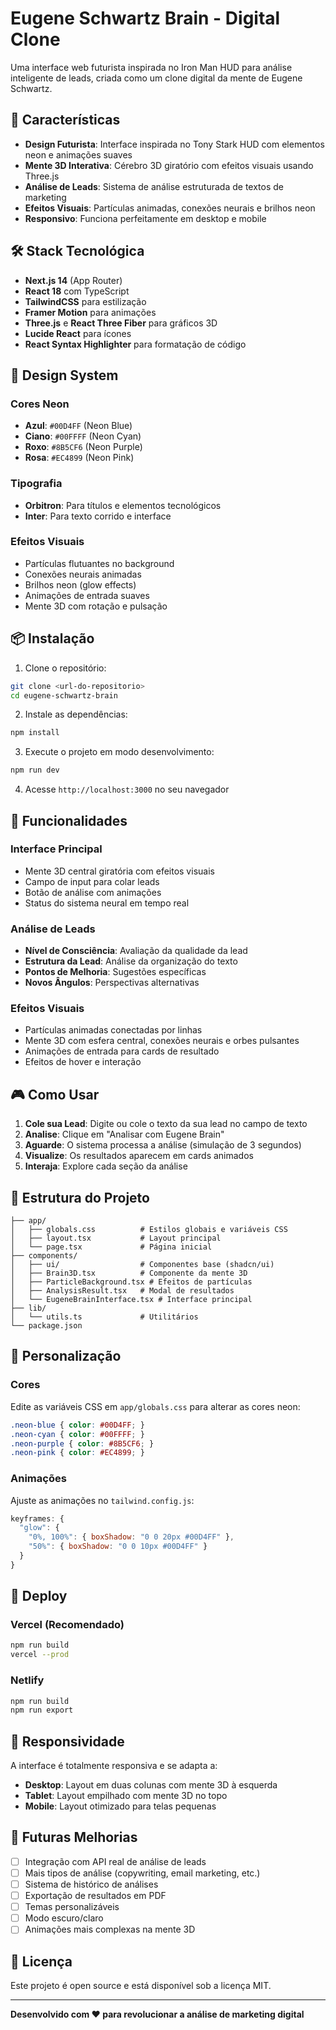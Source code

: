 # Eugene Schwartz Brain - Digital Clone

Uma interface web futurista inspirada no Iron Man HUD para análise inteligente de leads, criada como um clone digital da mente de Eugene Schwartz.

## 🚀 Características

- **Design Futurista**: Interface inspirada no Tony Stark HUD com elementos neon e animações suaves
- **Mente 3D Interativa**: Cérebro 3D giratório com efeitos visuais usando Three.js
- **Análise de Leads**: Sistema de análise estruturada de textos de marketing
- **Efeitos Visuais**: Partículas animadas, conexões neurais e brilhos neon
- **Responsivo**: Funciona perfeitamente em desktop e mobile

## 🛠️ Stack Tecnológica

- **Next.js 14** (App Router)
- **React 18** com TypeScript
- **TailwindCSS** para estilização
- **Framer Motion** para animações
- **Three.js** e **React Three Fiber** para gráficos 3D
- **Lucide React** para ícones
- **React Syntax Highlighter** para formatação de código

## 🎨 Design System

### Cores Neon
- **Azul**: `#00D4FF` (Neon Blue)
- **Ciano**: `#00FFFF` (Neon Cyan) 
- **Roxo**: `#8B5CF6` (Neon Purple)
- **Rosa**: `#EC4899` (Neon Pink)

### Tipografia
- **Orbitron**: Para títulos e elementos tecnológicos
- **Inter**: Para texto corrido e interface

### Efeitos Visuais
- Partículas flutuantes no background
- Conexões neurais animadas
- Brilhos neon (glow effects)
- Animações de entrada suaves
- Mente 3D com rotação e pulsação

## 📦 Instalação

1. Clone o repositório:
```bash
git clone <url-do-repositorio>
cd eugene-schwartz-brain
```

2. Instale as dependências:
```bash
npm install
```

3. Execute o projeto em modo desenvolvimento:
```bash
npm run dev
```

4. Acesse `http://localhost:3000` no seu navegador

## 🎯 Funcionalidades

### Interface Principal
- Mente 3D central giratória com efeitos visuais
- Campo de input para colar leads
- Botão de análise com animações
- Status do sistema neural em tempo real

### Análise de Leads
- **Nível de Consciência**: Avaliação da qualidade da lead
- **Estrutura da Lead**: Análise da organização do texto
- **Pontos de Melhoria**: Sugestões específicas
- **Novos Ângulos**: Perspectivas alternativas

### Efeitos Visuais
- Partículas animadas conectadas por linhas
- Mente 3D com esfera central, conexões neurais e orbes pulsantes
- Animações de entrada para cards de resultado
- Efeitos de hover e interação

## 🎮 Como Usar

1. **Cole sua Lead**: Digite ou cole o texto da sua lead no campo de texto
2. **Analise**: Clique em "Analisar com Eugene Brain"
3. **Aguarde**: O sistema processa a análise (simulação de 3 segundos)
4. **Visualize**: Os resultados aparecem em cards animados
5. **Interaja**: Explore cada seção da análise

## 🔧 Estrutura do Projeto

```
├── app/
│   ├── globals.css          # Estilos globais e variáveis CSS
│   ├── layout.tsx           # Layout principal
│   └── page.tsx             # Página inicial
├── components/
│   ├── ui/                  # Componentes base (shadcn/ui)
│   ├── Brain3D.tsx          # Componente da mente 3D
│   ├── ParticleBackground.tsx # Efeitos de partículas
│   ├── AnalysisResult.tsx   # Modal de resultados
│   └── EugeneBrainInterface.tsx # Interface principal
├── lib/
│   └── utils.ts             # Utilitários
└── package.json
```

## 🎨 Personalização

### Cores
Edite as variáveis CSS em `app/globals.css` para alterar as cores neon:

```css
.neon-blue { color: #00D4FF; }
.neon-cyan { color: #00FFFF; }
.neon-purple { color: #8B5CF6; }
.neon-pink { color: #EC4899; }
```

### Animações
Ajuste as animações no `tailwind.config.js`:

```javascript
keyframes: {
  "glow": {
    "0%, 100%": { boxShadow: "0 0 20px #00D4FF" },
    "50%": { boxShadow: "0 0 10px #00D4FF" }
  }
}
```

## 🚀 Deploy

### Vercel (Recomendado)
```bash
npm run build
vercel --prod
```

### Netlify
```bash
npm run build
npm run export
```

## 📱 Responsividade

A interface é totalmente responsiva e se adapta a:
- **Desktop**: Layout em duas colunas com mente 3D à esquerda
- **Tablet**: Layout empilhado com mente 3D no topo
- **Mobile**: Layout otimizado para telas pequenas

## 🔮 Futuras Melhorias

- [ ] Integração com API real de análise de leads
- [ ] Mais tipos de análise (copywriting, email marketing, etc.)
- [ ] Sistema de histórico de análises
- [ ] Exportação de resultados em PDF
- [ ] Temas personalizáveis
- [ ] Modo escuro/claro
- [ ] Animações mais complexas na mente 3D

## 📄 Licença

Este projeto é open source e está disponível sob a licença MIT.

---

**Desenvolvido com ❤️ para revolucionar a análise de marketing digital**
